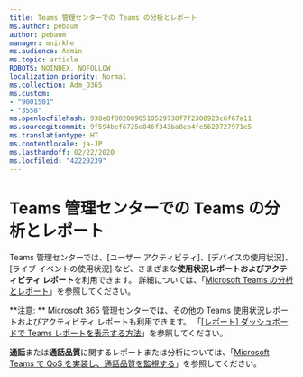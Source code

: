 ```yaml
---
title: Teams 管理センターでの Teams の分析とレポート
ms.author: pebaum
author: pebaum
manager: mnirkhe
ms.audience: Admin
ms.topic: article
ROBOTS: NOINDEX, NOFOLLOW
localization_priority: Normal
ms.collection: Adm_O365
ms.custom:
- "9001501"
- "3558"
ms.openlocfilehash: 938e8f8020090510529738f7f2308923c6f67a11
ms.sourcegitcommit: 9f594bef6725e846f343ba8eb4fe5620727971e5
ms.translationtype: HT
ms.contentlocale: ja-JP
ms.lasthandoff: 02/22/2020
ms.locfileid: "42229239"
---
```

# <a name="teams-analytics-and-reports-in-the-teams-admin-center"></a>Teams 管理センターでの Teams の分析とレポート

Teams 管理センターでは、[ユーザー アクティビティ]、[デバイスの使用状況]、[ライブ イベントの使用状況] など、さまざまな**使用状況レポートおよびアクティビティ レポート**を利用できます。 詳細については、「[Microsoft Teams の分析とレポート](https://docs.microsoft.com/microsoftteams/teams-analytics-and-reports/teams-reporting-reference)」を参照してください。

**注意: ** Microsoft 365 管理センターでは、その他の Teams 使用状況レポートおよびアクティビティ レポートも利用できます。 「[[レポート] ダッシュボードで Teams レポートを表示する方法](https://docs.microsoft.com/microsoftteams/teams-activity-reports#how-to-view-the-teams-reports-in-the-reports-dashboard)」を参照してください。

**通話**または**通話品質**に関するレポートまたは分析については、「[Microsoft Teams で QoS を実装し、通話品質を監視する](https://docs.microsoft.com/microsoftteams/monitor-call-quality-qos)」を参照してください。

